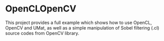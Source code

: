 # OpenCLOpenCV
This project provides a full example which shows how to use OpenCL, OpenCV and UMat, as well as a simple manipulation of Sobel filtering (.cl) source codes from OpenCV library.
